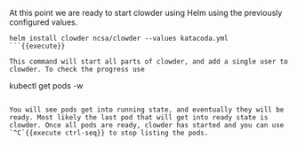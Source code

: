 At this point we are ready to start clowder using Helm using the previously configured values.

```
helm install clowder ncsa/clowder --values katacoda.yml
```{{execute}}

This command will start all parts of clowder, and add a single user to clowder. To check the progress use

```
kubectl get pods -w
```{{execute}}

You will see pods get into running state, and eventually they will be ready. Most likely the last pod that will get into ready state is clowder. Once all pods are ready, clowder has started and you can use `^C`{{execute ctrl-seq}} to stop listing the pods.
